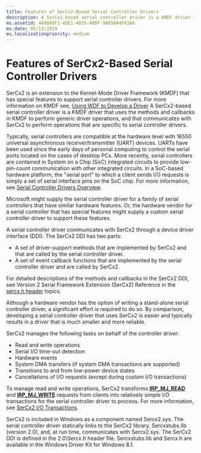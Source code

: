 ```yaml
---
title: Features of SerCx2-Based Serial Controller Drivers
description: A SerCx2-based serial controller driver is a KMDF driver that uses the methods and callbacks in KMDF to perform generic driver operations, and that communicates with SerCx2 to perform operations that are specific to serial controller drivers.
ms.assetid: 4A9B80F1-4DE1-4D35-ADDF-90058A4F8388
ms.date: 05/13/2019
ms.localizationpriority: medium
---
```


# Features of SerCx2-Based Serial Controller Drivers

SerCx2 is an extension to the Kernel-Mode Driver Framework (KMDF) that has special features to support serial controller drivers. For more information on KMDF see, [Using WDF to Develop a Driver](https://docs.microsoft.com/windows-hardware/drivers/wdf/using-the-framework-to-develop-a-driver) A SerCx2-based serial controller driver is a KMDF driver that uses the methods and callbacks in KMDF to perform generic driver operations, and that communicates with SerCx2 to perform operations that are specific to serial controller drivers.

Typically, serial controllers are compatible at the hardware level with 16550 universal asynchronous receiver/transmitter (UART) devices. UARTs have been used since the early days of personal computing to control the serial ports located on the cases of desktop PCs. More recently, serial controllers are contained in System on a Chip (SoC) integrated circuits to provide low-pin-count communication with other integrated circuits. In a SoC-based hardware platform, the "serial port" to which a client sends I/O requests is simply a set of serial interface pins on the SoC chip. For more information, see [Serial Controller Drivers Overview](serial-drivers-overview.md).

Microsoft might supply the serial controller driver for a family of serial controllers that have similar hardware features. Or, the hardware vendor for a serial controller that has special features might supply a custom serial controller driver to support these features.

A serial controller driver communicates with SerCx2 through a device driver interface (DDI). The SerCx2 DDI has two parts:

- A set of driver-support methods that are implemented by SerCx2 and that are called by the serial controller driver.
- A set of event callback functions that are implemented by the serial controller driver and are called by SerCx2.

For detailed descriptions of the methods and callbacks in the SerCx2 DDI, see Version 2 Serial Framework Extension (SerCx2) Reference in the [sercx.h header](https://docs.microsoft.com/windows-hardware/drivers/ddi/sercx/) topics.

Although a hardware vendor has the option of writing a stand-alone serial controller driver, a significant effort is required to do so. By comparison, developing a serial controller driver that uses SerCx2 is easier and typically results in a driver that is much smaller and more reliable.

SerCx2 manages the following tasks on behalf of the controller driver:

- Read and write operations
- Serial I/O time-out detection
- Hardware events
- System DMA transfers (if system DMA transactions are supported)
- Transitions to and from low-power device states
- Cancellations of I/O requests (except during custom I/O transactions)

To manage read and write operations, SerCx2 transforms [**IRP\_MJ\_READ**](https://docs.microsoft.com/previous-versions/ff546883(v=vs.85)) and [**IRP\_MJ\_WRITE**](https://docs.microsoft.com/previous-versions/ff546904(v=vs.85)) requests from clients into relatively simple I/O transactions for the serial controller driver to process. For more information, see [SerCx2 I/O Transactions](sercx2-i-o-transactions.md).

SerCx2 is included in Windows as a component named Sercx2.sys. The serial controller driver statically links to the SerCx2 library, Sercxstubs.lib (version 2.0), and, at run time, communicates with Sercx2.sys. The SerCx2 DDI is defined in the 2.0\\Sercx.h header file. Sercxstubs.lib and Sercx.h are available in the Windows Driver Kit for Windows 8.1.
